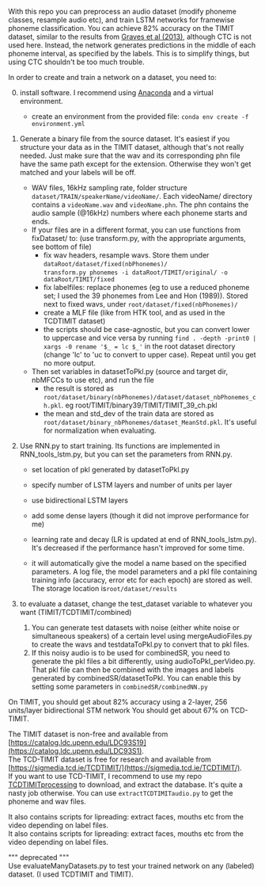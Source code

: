 With this repo you can preprocess an audio dataset (modify phoneme classes, resample audio etc), and train LSTM networks for framewise phoneme classification.
You can achieve 82% accuracy on the TIMIT dataset, similar to the results from [Graves et al (2013)](https://arxiv.org/abs/1303.5778), although CTC is not used here.
Instead, the network generates predictions in the middle of each phoneme interval, as specified by the labels. This is to simplify things, but using CTC shouldn't be too much trouble.

In order to create and train a network on a dataset, you need to:  

0. install software. I recommend using [Anaconda](https//www.anaconda.com/download/) and a virtual environment.
    - create an environment from the provided file: `conda env create -f environment.yml`

1. Generate a binary file from the source dataset. It's easiest if you structure your data as in the TIMIT dataset, although that's not really needed. Just make sure that the wav and its corresponding phn file have the same path except for the extension. Otherwise they won't get matched and your labels will be off.    
    - WAV files, 16kHz sampling rate, folder structure `dataset/TRAIN/speakerName/videoName/`. 
        Each videoName/ directory contains a `videoName.wav` and `videoName.phn`. 
        The phn contains the audio sample (@16kHz) numbers where each phoneme starts and ends.   
    - If your files are in a different format, you can use functions from fixDataset/ to: (use transform.py, with the appropriate arguments, see bottom of file)   
        - fix wav headers, resample wavs. Store them under `dataRoot/dataset/fixed(nbPhonemes)/`  
        `transform.py phonemes -i dataRoot/TIMIT/original/ -o dataRoot/TIMIT/fixed`
        - fix labelfiles: replace phonemes (eg to use a reduced phoneme set; I used the 39 phonemes from Lee and Hon (1989)).  Stored next to fixed wavs, under `root/dataset/fixed(nbPhonemes)/`  
        - create a MLF file (like from HTK tool, and as used in the TCDTIMIT dataset)   
        - the scripts should be case-agnostic, but you can convert lower to uppercase and vice versa by running `find . -depth -print0 | xargs -0 rename '$_ = lc $_'` in the root dataset directory (change 'lc' to 'uc to convert to upper case). Repeat until you get no more output.  
    - Then set variables in datasetToPkl.py (source and target dir, nbMFCCs to use etc), and run the file   
        - the result is stored as `root/dataset/binary(nbPhonemes)/dataset/dataset_nbPhonemes_ch.pkl`. eg root/TIMIT/binary39/TIMIT/TIMIT_39_ch.pkl  
        - the mean and std_dev of the train data are stored as `root/dataset/binary_nbPhonemes/dataset_MeanStd.pkl`. It's useful for normalization when evaluating. 
1. Use RNN.py to start training. Its functions are implemented in RNN_tools_lstm.py, but you can set the parameters from RNN.py.    
    - set location of pkl generated by datasetToPkl.py  
    - specify number of LSTM layers and number of units per layer  
    - use bidirectional LSTM layers   
    - add some dense layers (though it did not improve performance for me)  
    - learning rate and decay (LR is updated at end of RNN_tools_lstm.py). It's decreased if the performance hasn't improved for some time.    
    
    - it will automatically give the model a name based on the specified parameters. A log file, the model parameters and a pkl file containing training info (accuracy, error etc for each epoch) are stored as well. 
      The storage location is`root/dataset/results`  
        
1. to evaluate a dataset, change the test_dataset variable to whatever you want (TIMIT/TCDTIMIT/combined)
    1. You can generate test datasets with noise (either white noise or simultaneous speakers) of a certain level using mergeAudioFiles.py to create the wavs and testdataToPkl.py to convert that to pkl files.
    1. If this noisy audio is to be used for combinedSR, you need to generate the pkl files a bit differently, using audioToPkl_perVideo.py. That pkl file can then be combined with the images and labels generated by combinedSR/datasetToPkl. You can enable this by setting some parameters in `combinedSR/combinedNN.py`

On TIMIT, you should get about 82% accuracy using a 2-layer, 256 units/layer bidirectional STM network
You should get about 67% on TCD-TIMIT.
  
The TIMIT dataset is non-free and available from [https://catalog.ldc.upenn.edu/LDC93S19](https://catalog.ldc.upenn.edu/LDC93S1).    
The TCD-TIMIT dataset is free for research and available from [https://sigmedia.tcd.ie/TCDTIMIT/](https://sigmedia.tcd.ie/TCDTIMIT/).  
If you want to use TCD-TIMIT, I recommend to use my repo [TCDTIMITprocessing](https://github.com/matthijsvk/TCDTIMITprocessing) to download, and extract the database. It's quite a nasty job otherwise. You can use `extractTCDTIMITaudio.py` to get the phoneme and wav files.

It also contains scripts for lipreading: extract faces, mouths etc from the video depending on label files.  
It also contains scripts for lipreading: extract faces, mouths etc from the video depending on label files.  

""" deprecated """  
Use evaluateManyDatasets.py to test your trained network on any (labeled) dataset. (I used TCDTIMIT and TIMIT).  
